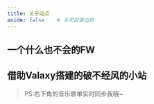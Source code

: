 ```yaml
---
title: 关于站点
aside: false	# 关闭目录边栏
---
```


一个什么也不会的FW
---
借助Valaxy搭建的破不经风的小站
---

> PS:右下角的音乐歌单实时同步我哦~